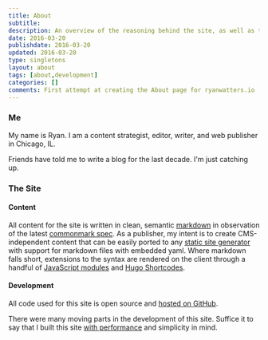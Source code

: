 ```yaml
---
title: About
subtitle:
description: An overview of the reasoning behind the site, as well as the development and design specifications for ryanwatters.io.
date: 2016-03-20
publishdate: 2016-03-20
updated: 2016-03-20
type: singletons
layout: about
tags: [about,development]
categories: []
comments: First attempt at creating the About page for ryanwatters.io
---
```


### Me

My name is Ryan. I am a content strategist, editor, writer, and web publisher in Chicago, IL.

Friends have told me to write a blog for the last decade. I'm just catching up.

### The Site

#### Content

All content for the site is written in clean, semantic [markdown](https://daringfireball.net/projects/markdown/) in observation of the latest [commonmark spec][]. As a publisher, my intent is to create CMS-independent content that can be easily ported to any [static site generator](https://www.staticgen.com/) with support for markdown files with embedded yaml. Where markdown falls short, extensions to the syntax are rendered on the client through a handful of [JavaScript modules](https://github.com/rdwatters/ryanwattersme/tree/master/assets/js/modules) and [Hugo Shortcodes](http://gohugo.io/extras/shortcodes/).

#### Development

All code used for this site is open source and [hosted on GitHub](https://www.github.com/rdwatters/ryanwattersme).

There were many moving parts in the development of this site. Suffice it to say that I built this site [with performance][] and simplicity in mind.

[commonmark spec]:http://spec.commonmark.org/
[with performance]:https://developers.google.com/speed/pagespeed/insights/?url=https%3A%2F%2Fryanwatters.io



